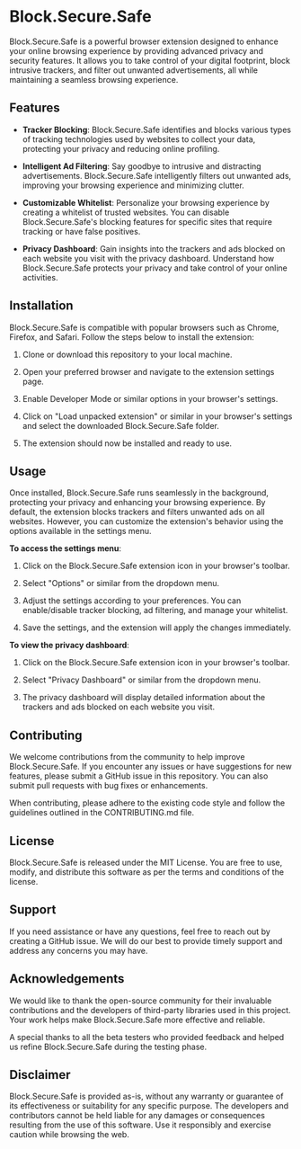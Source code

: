 # Block.Secure.Safe
Block.Secure.Safe is a powerful browser extension designed to enhance your online browsing experience by providing advanced privacy and security features. It allows you to take control of your digital footprint, block intrusive trackers, and filter out unwanted advertisements, all while maintaining a seamless browsing experience.

## Features
- **Tracker Blocking**: Block.Secure.Safe identifies and blocks various types of tracking technologies used by websites to collect your data, protecting your privacy and reducing online profiling.

- **Intelligent Ad Filtering**: Say goodbye to intrusive and distracting advertisements. Block.Secure.Safe intelligently filters out unwanted ads, improving your browsing experience and minimizing clutter.

- **Customizable Whitelist**: Personalize your browsing experience by creating a whitelist of trusted websites. You can disable Block.Secure.Safe's blocking features for specific sites that require tracking or have false positives.

- **Privacy Dashboard**: Gain insights into the trackers and ads blocked on each website you visit with the privacy dashboard. Understand how Block.Secure.Safe protects your privacy and take control of your online activities.

## Installation
Block.Secure.Safe is compatible with popular browsers such as Chrome, Firefox, and Safari. Follow the steps below to install the extension:

1. Clone or download this repository to your local machine.

2. Open your preferred browser and navigate to the extension settings page.

3. Enable Developer Mode or similar options in your browser's settings.

4. Click on "Load unpacked extension" or similar in your browser's settings and select the downloaded Block.Secure.Safe folder.

5. The extension should now be installed and ready to use.

## Usage
Once installed, Block.Secure.Safe runs seamlessly in the background, protecting your privacy and enhancing your browsing experience. By default, the extension blocks trackers and filters unwanted ads on all websites. However, you can customize the extension's behavior using the options available in the settings menu.

**To access the settings menu**:

1. Click on the Block.Secure.Safe extension icon in your browser's toolbar.

2. Select "Options" or similar from the dropdown menu.

3. Adjust the settings according to your preferences. You can enable/disable tracker blocking, ad filtering, and manage your whitelist.

4. Save the settings, and the extension will apply the changes immediately.

**To view the privacy dashboard**:

1. Click on the Block.Secure.Safe extension icon in your browser's toolbar.

2. Select "Privacy Dashboard" or similar from the dropdown menu.

3. The privacy dashboard will display detailed information about the trackers and ads blocked on each website you visit.

## Contributing
We welcome contributions from the community to help improve Block.Secure.Safe. If you encounter any issues or have suggestions for new features, please submit a GitHub issue in this repository. You can also submit pull requests with bug fixes or enhancements.

When contributing, please adhere to the existing code style and follow the guidelines outlined in the CONTRIBUTING.md file.

## License
Block.Secure.Safe is released under the MIT License. You are free to use, modify, and distribute this software as per the terms and conditions of the license.

## Support
If you need assistance or have any questions, feel free to reach out by creating a GitHub issue. We will do our best to provide timely support and address any concerns you may have.

## Acknowledgements
We would like to thank the open-source community for their invaluable contributions and the developers of third-party libraries used in this project. Your work helps make Block.Secure.Safe more effective and reliable.

A special thanks to all the beta testers who provided feedback and helped us refine Block.Secure.Safe during the testing phase.

## Disclaimer
Block.Secure.Safe is provided as-is, without any warranty or guarantee of its effectiveness or suitability for any specific purpose. The developers and contributors cannot be held liable for any damages or consequences resulting from the use of this software. Use it responsibly and exercise caution while browsing the web.
